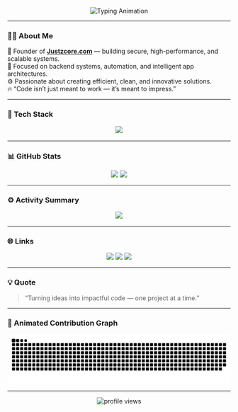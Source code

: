 <!-- ANIMATED INTRO -->
<p align="center">
  <img src="https://readme-typing-svg.herokuapp.com?font=Fira+Code&size=28&duration=4000&pause=1000&color=00F5FF&center=true&vCenter=true&width=800&lines=Hey%2C+I'm+elbatin!;Founder+of+Justzcore.com;Software+Developer+%7C+Automation+%7C+AI+Systems;Building+Modern+and+Smart+Solutions🚀" alt="Typing Animation" />
</p>

---

### 👨‍💻 About Me
💼 Founder of **[Justzcore.com](https://justzcore.com)** — building secure, high-performance, and scalable systems.  
🧠 Focused on backend systems, automation, and intelligent app architectures.  
⚙️ Passionate about creating efficient, clean, and innovative solutions.  
🔥 “Code isn’t just meant to work — it’s meant to impress.”

---

### 🧩 Tech Stack
<p align="center">
  <img src="https://skillicons.dev/icons?i=python,go,js,html,css,react,nodejs,docker,linux,mysql,sqlite,git,vscode,unrealengine" />
</p>

---

### 📊 GitHub Stats
<p align="center">
  <img width="48%" src="https://github-readme-stats.vercel.app/api?username=elbatin&show_icons=true&theme=tokyonight" />
  <img width="48%" src="https://github-readme-streak-stats.herokuapp.com/?user=elbatin&theme=tokyonight" />
</p>

---

### ⚙️ Activity Summary
<p align="center">
  <img src="https://github-profile-summary-cards.vercel.app/api/cards/profile-details?username=elbatin&theme=tokyonight" />
</p>

---

### 🌐 Links
<p align="center">
  <a href="https://justzcore.com" target="_blank"><img src="https://img.shields.io/badge/Website-Justzcore.com-00f5ff?style=for-the-badge&logo=google-chrome&logoColor=white" /></a>
  <a href="mailto:contact@justzcore.com"><img src="https://img.shields.io/badge/Email-contact@justzcore.com-ff5858?style=for-the-badge&logo=gmail&logoColor=white" /></a>
  <a href="https://bionluk.com/elbatin" target="_blank"><img src="https://img.shields.io/badge/Bionluk-Elbatin-orange?style=for-the-badge&logo=freelancer&logoColor=white" /></a>
</p>

---

### 💡 Quote
> “Turning ideas into impactful code — one project at a time.”

---

### 🐍 Animated Contribution Graph
<p align="center">
  <img src="https://raw.githubusercontent.com/Platane/snk/output/github-contribution-grid-snake.svg" alt="snake animation" />
</p>

---

<p align="center">
  <img src="https://komarev.com/ghpvc/?username=elbatin&color=00F5FF&style=for-the-badge" alt="profile views" />
</p>
